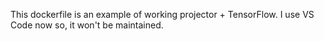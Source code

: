 This dockerfile is an example of working projector + TensorFlow. I use VS Code now so, it won't be maintained.
